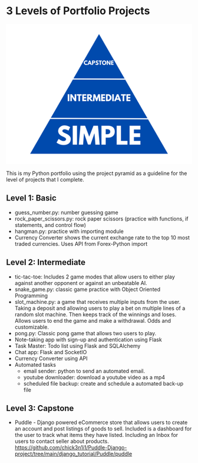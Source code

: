 # 3 Levels of Portfolio Projects
![project pyramid](three-levels-pyramid.png)

This is my Python portfolio using the project pyramid as a guideline for the level of projects that I complete. 

## Level 1: Basic
- guess_number.py: number guessing game
- rock_paper_scissors.py: rock paper scissors (practice with functions, if statements, and control flow)
- hangman.py: practice with importing module
- Currency Converter shows the current exchange rate to the top 10 most traded currencies. Uses API from Forex-Python import


## Level 2: Intermediate
- tic-tac-toe: Includes 2 game modes that allow users to either play against another opponent or against an unbeatable AI.
- snake_game.py: classic game practice with Object Oriented Programming
- slot_machine.py: a game that receives multiple inputs from the user. Taking a deposit and allowing users to play a bet on multiple lines of a random slot machine. Then keeps track of the winnings and loses. Allows users to end the game and make a withdrawal. Odds and customizable. 
- pong.py: Classic pong game that allows two users to play. 
- Note-taking app with sign-up and authentication using Flask
- Task Master: Todo list using Flask and SQLAlchemy
- Chat app: Flask and SocketIO
- Currency Converter using API
- Automated tasks
    - email sender: python to send an automated email. 
    - youtube downloader: download a youtube video as a mp4
    - scheduled file backup: create and schedule a automated back-up file

## Level 3: Capstone
- Puddle - Django powered eCommerce store that allows users to create an account and post listings of goods to sell. Included is a dashboard for the user to track what items they have listed. Including an Inbox for users to contact seller about products.
  https://github.com/chick3n1i1/Puddle-Django-project/tree/main/django_tutorial/Puddle/puddle
